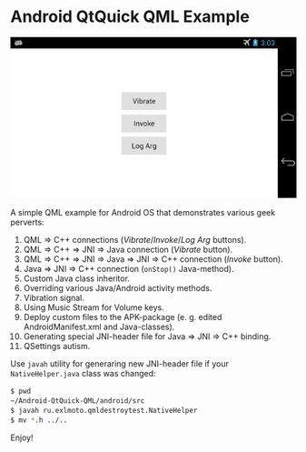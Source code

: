Android QtQuick QML Example
===========================

![Android Screenshot](screenshot.png)

A simple QML example for Android OS that demonstrates various geek perverts:

1. QML => C++ connections (*Vibrate*/*Invoke*/*Log Arg* buttons).
2. QML => C++ => JNI => Java connection (*Vibrate* button).
3. QML => C++ => JNI => Java => JNI => C++ connection (*Invoke* button).
4. Java => JNI => C++ connection (`onStop()` Java-method).
5. Custom Java class inheritor.
6. Overriding various Java/Android activity methods.
7. Vibration signal.
8. Using Music Stream for Volume keys.
9. Deploy custom files to the APK-package (e. g. edited AndroidManifest.xml and Java-classes).
10. Generating special JNI-header file for Java => JNI => C++ binding.
11. QSettings autism.

Use `javah` utility for generaring new JNI-header file if your `NativeHelper.java` class was changed:

```bash
$ pwd
~/Android-QtQuick-QML/android/src
$ javah ru.exlmoto.qmldestroytest.NativeHelper
$ mv *.h ../..
```

Enjoy!
